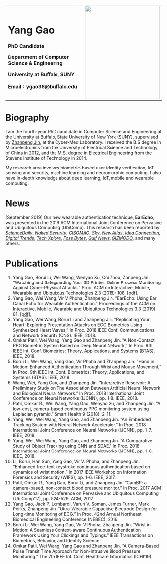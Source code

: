 <table border="0">
  <tr>
    <td width="75%">
      <h1>Yang Gao</h1>
      <p><b>PhD Candidate</b></p>
      <p><b>Department of Computer Science & Engineering</b></p>
      <p><b>University at Buffalo, SUNY</b></p>
      <p><b>Email：ygao36@buffalo.edu</b></p>
    </td>
    <td width="25%" height="100%">
      <img src="https://truebluegy.github.io/IMG.jpg" width="240" height="300" />
    </td>
  </tr>
</table>



# Biography
I am the fourth-year PhD candidate in Computer Science and Engineering at the University at Buffalo, State University of New York (SUNY), supervised by <a href="www.buffalo.edu/~zjin" target="_blank"> Zhanpeng Jin.</a> at the Cyber-Med Laboratory. I received the B.S degree in Microelectronics from the University of Electrical Science and Technology of China in 2012, and the M.S. degree in Electrical Engineering from the Stevens Institute of Technology in 2014. 

My research area involves biometric-based user identity verification, IoT sensing and security, machine learning
and neuromorphic computing. I also have in-depth knowledge about deep learning, IoT, mobile and wearable
computing. 


# News

[September 2019] Our new wearable authentication technique, **EarEcho**, was presented in the 2019 ACM International Joint Conference on Pervasive and Ubiquitous Computing (UbiComp). This research has been reported by [_ScienceDaily_](https://www.sciencedaily.com/releases/2019/09/190918184504.htm), [_Naked Security_](https://nakedsecurity.sophos.com/2019/09/23/could-earecho-change-the-way-we-authenticate-to-our-smartphones/), [_CISOMAG_](https://www.cisomag.com/forget-passwords-these-earphones-can-unlock-your-smartphone/), [_Sky_](https://news.sky.com/story/biometric-earbuds-can-unlock-your-phone-11813878), [_New Atlas_](https://newatlas.com/good-thinking/earecho-earbud-identification/), [_Idea Connection_](https://www.ideaconnection.com/new-inventions/earecho-system-identifies-the-user's-ear-14629.html), [_Digital Trends_](https://www.digitaltrends.com/cool-tech/earecho-ear-canal-biometrics/), [_Tech Xplore_](https://techxplore.com/news/2019-09-earecho-smartphone-earbuds.html), [_Foss Bytes_](https://fossbytes.com/earecho-unlocks-smartphone-using-earbuds/), [_Gulf News_](https://gulfnews.com/technology/this-tool-could-unlock-your-smartphone-with-earbuds-1.1568884550829), [_GIZMODO_](https://gizmodo.com/researchers-think-its-a-good-idea-to-secure-your-phone-1838248232), and many others.



# Publications
1. Yang Gao, Borui Li, Wei Wang, Wenyao Xu, Chi Zhou, Zanpeng Jin. ”Watching and Safeguarding Your 3D Printer: Online Process Monitoring Against Cyber-Physical Attacks.” Proc. ACM on Interactive, Mobile, Wearable and Ubiquitous Technologies 2.3 (2018): 108. <a href="https://www.researchgate.net/profile/Wenyao_Xu2/publication/327760995_Watching_and_Safeguarding_Your_3D_Printer_Online_Process_Monitoring_Against_Cyber-Physical_Attacks/links/5bab9dcba6fdccd3cb764ebb/Watching-and-Safeguarding-Your-3D-Printer-Online-Process-Monitoring-Against-Cyber-Physical-Attacks.pdf" target="_blank">[pdf].</a>
2. Yang Gao, Wei Wang, Vir V Phoha, Zhanpeng Jin. ”EarEcho: Using Ear Canal Echo for Wearable Authentication.” Proceedings of the ACM on Interactive, Mobile, Wearable and Ubiquitous Technologies 3.3 (2019): 81. <a href="https://truebluegy.github.io/EarEcho__Using_Ear_Canal_Echo_for_Wearable_Authentication.pdf" target="_blank">[pdf].</a>
3. Yang Gao, Wei Wang, Borui Li and Zhanpeng Jin. ”Replicating Your Heart: Exploring Presentation Attacks on ECG Biometrics Using Synthesized Heart Waves,” In Proc. 2018 IEEE Conf. Communications and Network Security (CNS). IEEE, 2018. 
4. Omkar Patil, Wei Wang, Yang Gao and Zhanpeng Jin. ”A Non-Contact PPG Biometric System Based on Deep Neural Network,” In Proc. 9th IEEE Int. Conf. Biometrics: Theory, Applications, and Systems (BTAS). IEEE, 2018.
5. Borui Li, Wei Wang, Yang Gao, Vir Phoha and Zhanpeng Jin. ”Hand in Motion: Enhanced Authentication Through Wrist and Mouse Movement,” In Proc. 9th IEEE Int. Conf. Biometrics: Theory, Applications, and Systems (BTAS). IEEE, 2018.
6. Wang, Wei, Yang Gao, and Zhanpeng Jin. ”Interpretive Reservoir: A Preliminary Study on The Association Between Artificial Neural Network and Biological Neural Network.” In Proc. 2018 International Joint Conference on Neural Networks (IJCNN), pp. 1-8. IEEE, 2018.
7. Patil, Omkar R., Wei Wang, Yang Gao, Wenyao Xu, and Zhanpeng Jin. ”A low-cost, camera-based continuous PPG monitoring system using Laplacian pyramid.” Smart Health 9 (2018): 2-11.
8. Yang, Wei, Wei Wang, Yang Gao, and Zhanpeng Jin. ”An Embedded Tracking System with Neural Network Accelerator.” In Proc. 2018 International Joint Conference on Neural Networks (IJCNN), pp. 1-7. IEEE, 2018.
9. Yang, Wei, Wei Wang, Yang Gao, and Zhanpeng Jin. ”A Comparative Study of Object Tracking using CNN and SDAE.” In Proc. 2018 International Joint Conference on Neural Networks (IJCNN), pp. 1-6. IEEE, 2018.
10. Li, Borui, Han Sun, Yang Gao, Vir V. Phoha, and Zhanpeng Jin. ”Enhanced free-text keystroke continuous authentication based on dynamics of wrist motion.” In 2017 IEEE Workshop on Information Forensics and Security (WIFS), pp. 1-6. IEEE, 2017.
11. Patil, Omkar R., Yang Gao, Borui Li, and Zhanpeng Jin. ”CamBP: a camera-based, non-contact blood pressure monitor.” In Proc. 2017 ACM International Joint Conference on Pervasive and Ubiquitous Computing (UbiComp’17), pp. 524-529. ACM, 2017.
12. Yang Gao, Jack P. Lombardi, Varun V. Soman, James Turner, Mark Poliks, Zhanpeng Jin. ”Ultra-Wearable Capacitive Electrode Design for Long-time Monitoring of ECG.” In Proc. 42nd Annual Northeast Biomedical Engineering Conference (NEBEC), 2016.
13. Borui Li, Wei Wang, Yang Gao, Vir V Phoha, Zhanpeng Jin. ”Wrist in Motion: A Seamless Context-aware Continuous Authentication Framework Using Your Clickings and Typings.” IEEE Transactions on Biometrics, Behavior, and Identity Science.
14. Omkar Patil, Wei Wang, Yang Gao and Zhanpeng Jin. ”A Camera-Based Pulse Transit Time Approach for Non-Intrusive Blood Pressure Monitoring.” The 7th IEEE Int. Conf. Healthcare Informatics (ICHI’19). 







